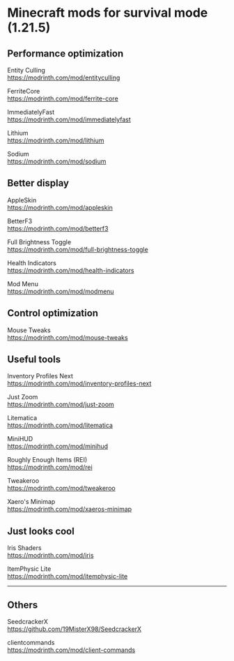 # Minecraft mods for survival mode (1.21.5)



## Performance optimization

Entity Culling \
https://modrinth.com/mod/entityculling

FerriteCore \
https://modrinth.com/mod/ferrite-core

ImmediatelyFast\
https://modrinth.com/mod/immediatelyfast

Lithium \
https://modrinth.com/mod/lithium

Sodium \
https://modrinth.com/mod/sodium



## Better display 

AppleSkin \
https://modrinth.com/mod/appleskin

BetterF3 \
https://modrinth.com/mod/betterf3

Full Brightness Toggle \
https://modrinth.com/mod/full-brightness-toggle

Health Indicators \
https://modrinth.com/mod/health-indicators

Mod Menu \
https://modrinth.com/mod/modmenu



## Control optimization

Mouse Tweaks \
https://modrinth.com/mod/mouse-tweaks



## Useful tools

Inventory Profiles Next \
https://modrinth.com/mod/inventory-profiles-next

Just Zoom \
https://modrinth.com/mod/just-zoom

Litematica \
https://modrinth.com/mod/litematica

MiniHUD \
https://modrinth.com/mod/minihud

Roughly Enough Items (REI) \
https://modrinth.com/mod/rei

Tweakeroo \
https://modrinth.com/mod/tweakeroo

Xaero's Minimap \
https://modrinth.com/mod/xaeros-minimap



## Just looks cool

Iris Shaders \
https://modrinth.com/mod/iris

ItemPhysic Lite \
https://modrinth.com/mod/itemphysic-lite



---

## Others 

SeedcrackerX \
https://github.com/19MisterX98/SeedcrackerX

clientcommands \
https://modrinth.com/mod/client-commands
